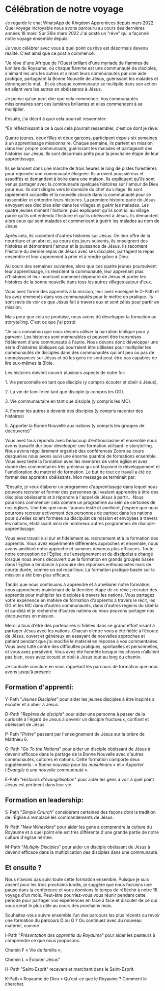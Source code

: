 # Célébration de notre voyage

Je regarde le chat WhatsApp de Kingdom Apprentices depuis mars 2022. Quel voyage incroyable nous avons parcouru au cours des dernières années 18 mois! Sur 26le mars 2022 J'ai posté un "rêve" qui a façonné notre voyage ensemble depuis.

Je veux célébrer avec vous à quel point ce rêve est désormais devenu réalité. C'est ainsi que ce post a commencé:

"Je rêve d'une Afrique de l'Ouest brillant d'une myriade de flammes de lumière du Royaume, où chaque flamme est une communauté de disciples, s'aimant les uns les autres et aimant leurs communautés par une aide pratique, partageant la Bonne Nouvelle de Jésus, guérissant les malades et dénonçant le mal. . Et où chaque communauté se multiplie dans son action en allant vers les autres en obéissance à Jésus.

Je pense qu'on peut dire que cela commence. Vos communautés missionnaires sont ces lumières brillantes et elles commencent à se multiplier.

Ensuite, j'ai décrit à quoi cela pourrait ressembler:

"En réfléchissant à ce à quoi cela pourrait ressembler, c'est ce dont je rêve:

Quatre jeunes, deux filles et deux garçons, participent depuis six semaines à un apprentissage missionnaire. Chaque semaine, ils partent en mission dans leur propre communauté, guérissant les malades et partageant des histoires sur Jésus. Ils sont désormais prêts pour la prochaine étape de leur apprentissage.

Ils se lancent dans une marche de trois heures le long de pistes forestières pour rejoindre une communauté éloignée. Ils arrivent poussiéreux et assoiffés et demandent à boire dans une maison. Ils expliquent qu'ils sont venus partager avec la communauté quelques histoires sur l'amour de Dieu pour eux. Ils sont dirigés vers le domicile du chef du village. Ils sont rapidement accueillis et la nouvelle circule dans la communauté pour se rassembler et entendre leurs histoires. La première histoire parle de Jésus envoyant ses disciples aller dans les villages et guérir les malades. Les quatre jeunes miment l'histoire, puis expliquent qu'ils sont ici au village parce qu'ils ont entendu l'histoire et qu'ils obéissent à Jésus. Ils demandent alors ceux qui sont malades et commencent à guérir les malades au nom de Jésus.

Après cela, ils racontent d'autres histoires sur Jésus. On leur offre de la nourriture et un abri et, au cours des jours suivants, ils enseignent des histoires et démontrent l'amour et la puissance de Jésus. Ils racontent l'histoire du dernier repas de Jésus avec ses disciples, partagent le repas ensemble et leur apprennent à prier et à rendre grâce à Dieu.

Au cours des semaines suivantes, alors que ces quatre jeunes poursuivent leur apprentissage, ils revisitent la communauté, leur apprenant plus d'histoires et leur montrant comment dépendre de Jésus et porter les histoires de la bonne nouvelle dans tous les autres villages autour d'eux.

Vous avez formé des apprentis à la mission, leur avez enseigné le D-Path et les avez emmenés dans vos communautés pour le mettre en pratique. Ils sont ravis de voir ce que Jésus fait à travers eux et sont zélés pour partir en mission.

Mais pour que cela se produise, nous avons dû développer la formation au storytelling. C'est ce que j'ai posté:

"Je suis convaincu que nous devons utiliser la narration biblique pour y parvenir. Les histoires sont mémorables et peuvent être transmises fidèlement d'une communauté à l'autre. Nous devons donc développer une série d'histoires bibliques qui pourraient être utilisées pour multiplier les communautés de disciples dans des communautés qui ont peu ou pas de connaissances sur Jésus et où les gens ne sont peut-être pas capables de lire eux-mêmes la Bible.

Les histoires doivent couvrir plusieurs aspects de notre foi:

1\. Vie personnelle en tant que disciple (y compris écouter et obéir à Jésus).

2\. La vie de famille en tant que disciple (y compris les GG).

3\. Vie communautaire en tant que disciple (y compris les MC).

4\. Former les autres à devenir des disciples (y compris raconter des histoires)

5\. Apporter la Bonne Nouvelle aux nations (y compris les groupes de découverte)"

Vous avez tous répondu avec beaucoup d’enthousiasme et ensemble nous avons travaillé dur pour développer une formation utilisant le storytelling. Nous avons régulièrement organisé des conférences Zoom au cours desquelles nous avons suivi une énorme quantité de formations ensemble. Vous avez testé la formation avec les membres de votre église et avez donné des commentaires très précieux qui ont façonné le développement et l'amélioration du matériel de formation. Le but de tout ce travail a été de former des apprentis obéissants. Mon message se terminait par:

"Ensuite, je veux élaborer un programme d'apprentissage dans lequel nous pouvons recruter et former des personnes qui veulent apprendre à être des disciples obéissants et à répondre à l'appel de Jésus à partir... Nous pourrions commencer cela comme un programme au sein de certaines de nos églises. Une fois que nous l'aurons testé et amélioré, j'espère que nous pourrons recruter activement des personnes de partout dans les nations pour qu'elles soient formées au discipulat de mission et envoyées à travers les nations, établissant ainsi de nombreux autres programmes de disciple-apprentissage.

Vous avez travaillé si dur et fidèlement au recrutement et à la formation des apprentis. Vous avez expérimenté différentes approches et ensemble, nous avons amélioré notre approche et sommes devenus plus efficaces. Toute notre conception de l’Église, de l’enseignement et du discipolat a changé lorsque nous avons découvert que la formation en grands groupes basée dans l’Église a tendance à produire des réponses enthousiastes mais de courte durée, comme un sol rocailleux. La formation pratique basée sur la mission a été bien plus efficace.

Tandis que nous continuons à apprendre et à améliorer notre formation, nous approchons maintenant de la dernière étape de ce rêve ; recruter des apprentis pour multiplier les disciples à travers les nations. Vous partagez votre expérience en matière de formation d'apprentis à travers le récit, les GG et les MC dans d'autres communautés, dans d'autres régions du Libéria et au-delà et je recherche d'autres nations où nous pouvons partager nos découvertes en mission.

Merci à tous d'être des partenaires si fidèles dans ce grand effort visant à partager Jésus avec les nations. Chacun d’entre vous a été fidèle à l’écoute de Jésus, ouvert et généreux en essayant de nouvelles approches et patient pendant que j’ai modifié le matériel en réponse à vos commentaires. Vous avez lutté contre des difficultés pratiques, spirituelles et personnelles, et vous avez persévéré. Vous avez été honnête lorsque les choses n’allaient pas bien, vous avez écouté et obéi à Jésus tout au long du chemin.

Je souhaite conclure en vous rappelant les parcours de formation que nous avons jusqu'à présent:

## Formation d'apprenti:

Y-Path "*Jeunes Disciples*" pour aider les jeunes disciples à être inspirés à écouter et à obéir à Jésus.

D-Path "*Repères de disciple*" pour aider une personne à passer de la curiosité à l'égard de Jésus à devenir un disciple fructueux, confiant et obéissant de Jésus.

P-Path "*Prière*" passant par l'enseignement de Jésus sur la prière de Matthieu 6.

G-Path "*Go To the Nations*" pour aider un disciple obéissant de Jésus à devenir efficace dans le partage de la Bonne Nouvelle avec d'autres communautés, cultures et nations. Cette formation comporte deux suppléments : « *Bonne nouvelle pour les musulmans »* et *« Apporter l'Évangile à une nouvelle communauté »*.

E-Path "*Histoires d'évangélisation*" pour aider les gens à voir à quel point Jésus est pertinent dans leur vie.

## Formation en leadership:

S-Path "*Simple Church*" considérant certaines des façons dont la tradition de l'Église a remplacé les commandements de Jésus.

N-Path "*New Wineskins*" pour aider les gens à comprendre la culture du Royaume et à quel point elle est très différente d'une grande partie de notre culture d'église héritée.

M-Path "*Multiply Disciples*" pour aider un disciple obéissant de Jésus à devenir efficace dans la multiplication des disciples dans une communauté.

## Et ensuite ?

Nous n’avons pas suivi toute cette formation ensemble. Puisque je suis absent pour les trois prochains lundis, je suggère que nous fassions une pause dans la conférence et vous donnions le temps de réfléchir à notre 18 voyage d'un mois. Peut-être pourriez-vous vous réunir pendant cette période pour partager vos expériences en face à face et discuter de ce qui vous serait le plus utile au cours des prochains mois.

Souhaitez-vous suivre ensemble l’un des parcours les plus récents ou revoir une formation du parcours D ou G ? Ou continuez avec du nouveau matériel, comme

I-Path "*Présentation des apprentis du Royaume*" pour aider les pasteurs à comprendre ce que nous proposons.

Chemin F « Vie de famille »,

Chemin L « Écouter Jésus”

H-Path "Saint-Esprit" recevant et marchant dans le Saint-Esprit.

K-Path « Royaume de Dieu » Qu'est-ce que le Royaume ? Comment le chercher.
